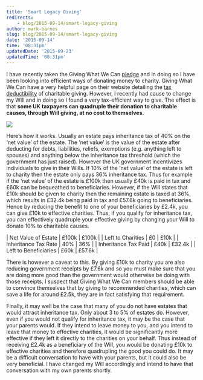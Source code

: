 ```yaml
---
title: 'Smart Legacy Giving'
redirects:
    - blog/2015-09-14/smart-legacy-giving
author: mark-barnes
slug: blog/2015-09-14/smart-legacy-giving
date: '2015-09-14'
time: '08:31pm'
updatedDate: '2015-09-23'
updatedTime: '08:31pm'
---
```

I have recently taken the Giving What We Can [pledge](https://www.givingwhatwecan.org/pledge) and in doing so I have been looking into efficient ways of donating money to charity. Giving What We Can have a very helpful page on their website detailing the [tax deductibility](https://www.givingwhatwecan.org/get-involved/tax-deductibility) of charitable giving. However, I recently had cause to change my Will and in doing so I found a very tax-efficient way to give. The effect is that **some UK taxpayers can quadruple their donation to charitable causes, through Will giving, at no cost to themselves.**

![](/images/uploads/willtestament.jpg)

Here’s how it works. Usually an estate pays inheritance tax of 40% on the ‘net value’ of the estate. The ‘net value’ is the value of the estate after deducting for debts, liabilities, reliefs, exemptions (e.g. anything left to spouses) and anything below the inheritance tax threshold (which the government has just raised). However the UK government incentivizes individuals to give in their Wills. If 10% of the ‘net value’ of the estate is left to charity then the estate only pays 36% inheritance tax. Thus for example if the ‘net value’ of the estate is £100k then usually £40k is paid in tax and £60k can be bequeathed to beneficiaries. However, if the Will states that £10k should be given to charity then the remaining estate is taxed at 36%, which results in £32.4k being paid in tax and £57.6k going to beneficiaries. Hence by reducing the benefit to one of your beneficiaries by £2.4k, you can give £10k to effective charities. Thus, if you qualify for inheritance tax, you can effectively quadruple your effective giving by changing your Will to donate 10% to charitable causes.

| Net Value of Estate | £100k | £100k |
| Left to Charities | £0 | £10k |
| Inheritance Tax Rate | 40% | 36% |
| Inheritance Tax Paid | £40k | £32.4k |
| Left to Beneficiaries | £60k | £57.6k |

There is however a caveat to this. By giving £10k to charity you are also reducing government receipts by £7.6k and so you must make sure that you are doing more good than the government would otherwise be doing with those receipts. I suspect that Giving What We Can members should be able to convince themselves that by giving to recommended charities, which can save a life for around £2.5k, they are in fact satisfying that requirement.

Finally, it may well be the case that many of you do not have estates that would attract inheritance tax. Only about 3 to 5% of estates do. However, even if you would not qualify for inheritance tax, it may be the case that your parents would. If they intend to leave money to you, and you intend to leave that money to effective charities, it would be significantly more effective if they left it directly to the charities on your behalf. Thus instead of receiving £2.4k as a beneficiary of the Will, you would be donating £10k to effective charities and therefore quadrupling the good you could do. It may be a difficult conversation to have with your parents, but it could also be very beneficial. I have changed my Will accordingly and intend to have that conversation with my own parents shortly.